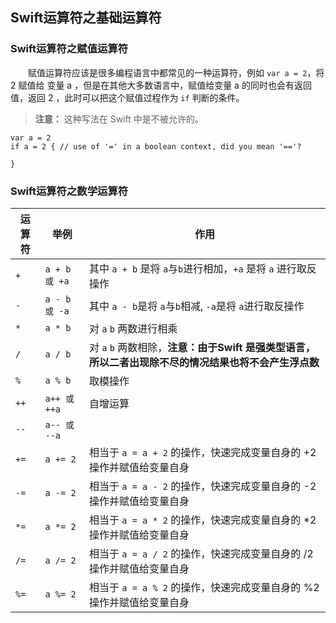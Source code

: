 ## Swift运算符之基础运算符

### Swift运算符之赋值运算符

　　赋值运算符应该是很多编程语言中都常见的一种运算符，例如 `var a = 2`，将 2 赋值给 变量 a ，但是在其他大多数语言中，赋值给变量 a 的同时也会有返回值，返回 2 ，此时可以把这个赋值过程作为 `if` 判断的条件。

> **注意：** 这种写法在 Swift 中是不被允许的。

```
var a = 2
if a = 2 { // use of '=' in a boolean context, did you mean '=='?
    
}
```

### Swift运算符之数学运算符

|  运算符  |  举例  |  作用  |
|--|--|--|
| `+` | `a + b 或 +a` | 其中 `a + b` 是将 `a`与`b`进行相加，`+a` 是将 `a` 进行取反操作 |
| `-` | `a - b 或 -a` | 其中 `a - b`是将 `a`与`b`相减, `-a`是将 `a`进行取反操作 |
| `*` | `a * b` | 对 `a` `b` 两数进行相乘 |
| `/` | `a / b` | 对 `a` `b` 两数相除，**注意：由于Swift 是强类型语言，所以二者出现除不尽的情况结果也将不会产生浮点数** |
| `%` |  `a % b`  | 取模操作 |
| `++` | `a++ 或 ++a` | 自增运算 |
| `--` | `a-- 或 --a` |  |
| `+=` | `a += 2` | 相当于 `a = a + 2` 的操作，快速完成变量自身的 +2 操作并赋值给变量自身 |
| `-=` | `a -= 2` | 相当于 `a = a - 2` 的操作，快速完成变量自身的 -2 操作并赋值给变量自身 |
| `*=` | `a *= 2` | 相当于 `a = a * 2` 的操作，快速完成变量自身的 *2 操作并赋值给变量自身 |
| `/=` | `a /= 2` | 相当于 `a = a / 2` 的操作，快速完成变量自身的 /2 操作并赋值给变量自身 |
| `%=` | `a %= 2` | 相当于 `a = a % 2` 的操作，快速完成变量自身的 %2 操作并赋值给变量自身 |
























